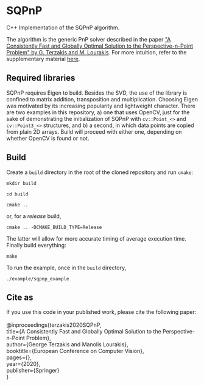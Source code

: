 # SQPnP 
C++ Implementation of the SQPnP algorithm. 

The algorithm is the generic PnP solver described in the paper ["A Consistently Fast and Globally Optimal Solution to the Perspective-n-Point Problem" by G. Terzakis and M. Lourakis](http://www.ecva.net/papers/eccv_2020/papers_ECCV/papers/123460460.pdf). For more intuition, refer to the supplementary material [here](https://www.ecva.net/papers/eccv_2020/papers_ECCV/papers/123460460-supp.pdf).

## Required libraries
SQPnP requires Eigen to build. Besides the SVD, the use of the library is confined to matrix addition, transposition and multiplication. Choosing Eigen was motivated by its increasing popularity and lightweight character. There are two examples in this repository, a) one that uses OpenCV, just for the sake of demonstrating the initialization of SQPnP with ``cv::Point_<>`` and ``cv::Point3_<>`` structures, and b) a second, in which data points are copied from plain 2D arrays. Build will proceed with either one, depending on whether OpenCV is found or not.

Build
-----

Create a ``build`` directory in the root of the cloned repository and run ``cmake``:

``mkdir build``

``cd build``

``cmake ..``

or, for a *release* build,

``cmake .. -DCMAKE_BUILD_TYPE=Release``

The latter will allow for more accurate timing of average execution time. Finally build everything:

``make``

To run the example, once in the ``build`` directory,

``./example/sqpnp_example``

## Cite as
If you use this code in your published work, please cite the following paper:<br><br>
@inproceedings{terzakis2020SQPnP,<br>
  title={A Consistently Fast and Globally Optimal Solution to the Perspective-n-Point Problem},<br>
  author={George Terzakis and Manolis Lourakis},<br>
  booktitle={European Conference on Computer Vision},<br>
  pages={},<br>
  year={2020},<br>
  publisher={Springer}<br>
}<br>
